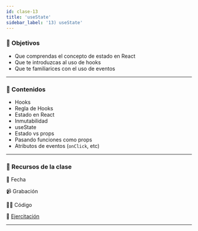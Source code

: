 ```yaml
---
id: clase-13
title: 'useState'
sidebar_label: '13) useState'
---
```


### 🏁 Objetivos

- Que comprendas el concepto de estado en React
- Que te introduzcas al uso de hooks
- Que te familiarices con el uso de eventos

---

### 📝 Contenidos

- Hooks
- Regla de Hooks
- Estado en React
- Inmutabilidad
- useState
- Estado vs props
- Pasando funciones como props
- Atributos de eventos (`onClick`, etc)

---

### 🚀 Recursos de la clase

📆 Fecha

📹 Grabación

👩‍💻 Código

💪 [Ejercitación](https://github.com/Ada-IT/ejercicios-frontend/tree/master/modulo-7)

---
